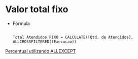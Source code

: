 # Valor total fixo

-   Fórmula
    
    ```DAX
    
    Total Atendidos FIXO = CALCULATE([Qtd. de Atendidos], ALLCROSSFILTERED(fExecucao))
    ```
    

[Percentual utilizando ALLEXCEPT](Percentual%20utilizando%20ALLEXCEPT.md)